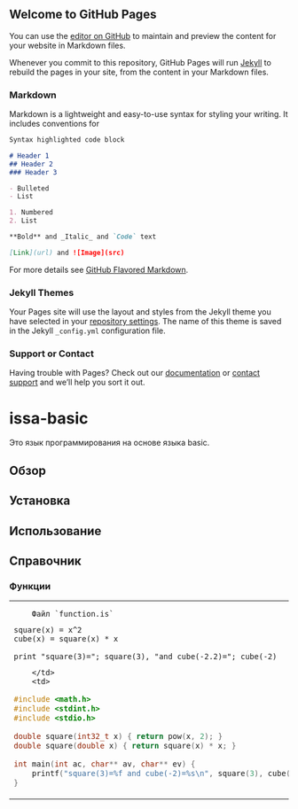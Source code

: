 ## Welcome to GitHub Pages

You can use the [editor on GitHub](https://github.com/darviarush/issa-basic/edit/gh-pages/index.md) to maintain and preview the content for your website in Markdown files.

Whenever you commit to this repository, GitHub Pages will run [Jekyll](https://jekyllrb.com/) to rebuild the pages in your site, from the content in your Markdown files.

### Markdown

Markdown is a lightweight and easy-to-use syntax for styling your writing. It includes conventions for

```markdown
Syntax highlighted code block

# Header 1
## Header 2
### Header 3

- Bulleted
- List

1. Numbered
2. List

**Bold** and _Italic_ and `Code` text

[Link](url) and ![Image](src)
```

For more details see [GitHub Flavored Markdown](https://guides.github.com/features/mastering-markdown/).

### Jekyll Themes

Your Pages site will use the layout and styles from the Jekyll theme you have selected in your [repository settings](https://github.com/darviarush/issa-basic/settings). The name of this theme is saved in the Jekyll `_config.yml` configuration file.

### Support or Contact

Having trouble with Pages? Check out our [documentation](https://docs.github.com/categories/github-pages-basics/) or [contact support](https://github.com/contact) and we’ll help you sort it out.


# issa-basic


Это язык программирования на основе языка basic.

## Обзор

## Установка

## Использование

## Справочник

### Функции

<table>
	<tr>
		<td width=50%>

		Файл `function.is`

```basic
square(x) = x^2
cube(x) = square(x) * x

print "square(3)="; square(3), "and cube(-2.2)="; cube(-2)
```

		</td>
		<td>

```c
#include <math.h>
#include <stdint.h>
#include <stdio.h>

double square(int32_t x) { return pow(x, 2); }
double square(double x) { return square(x) * x; }

int main(int ac, char** av, char** ev) {
	printf("square(3)=%f and cube(-2)=%s\n", square(3), cube(-2));
}
```

</td>
</tr>
</table>